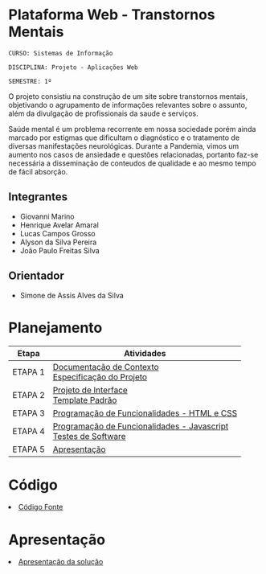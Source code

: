 # Plataforma Web - Transtornos Mentais

`CURSO: Sistemas de Informação`

`DISCIPLINA: Projeto - Aplicações Web`

`SEMESTRE: 1º`

O projeto consistiu na construção de um site sobre transtornos mentais, objetivando o agrupamento de informações relevantes sobre o assunto, além da divulgação de profissionais da saude e serviços. 

Saúde mental é um problema recorrente em nossa sociedade porém ainda marcado por estigmas que dificultam o diagnóstico e o tratamento de diversas manifestações neurológicas. Durante a Pandemia, vimos um aumento nos casos de ansiedade e questões relacionadas, portanto faz-se necessária a disseminação de conteudos de qualidade e ao mesmo tempo de fácil absorção.

## Integrantes

* Giovanni Marino
* Henrique Avelar Amaral
* Lucas Campos Grosso
* Alyson da Silva Pereira
* João Paulo Freitas Silva 

## Orientador

* Simone de Assis Alves da Silva

# Planejamento

| Etapa         | Atividades |
|  :----:   | ----------- |
| ETAPA 1         |[Documentação de Contexto](docs/context.md) <br> [Especificação do Projeto](docs/especification.md) |
| ETAPA 2         |[Projeto de Interface](docs/interface.md) <br> [Template Padrão](docs/template.md) |
| ETAPA 3         |[Programação de Funcionalidades - HTML e CSS](docs/development.md) |
| ETAPA 4        |[Programação de Funcionalidades - Javascript](docs/development.md) <br> [Testes de Software ](docs/tests.md) |
| ETAPA 5         | [Apresentação](presentation/README.md) |

# Código

<li><a href="src/README.md"> Código Fonte</a></li>

# Apresentação

<li><a href="presentation/README.md"> Apresentação da solução</a></li>
